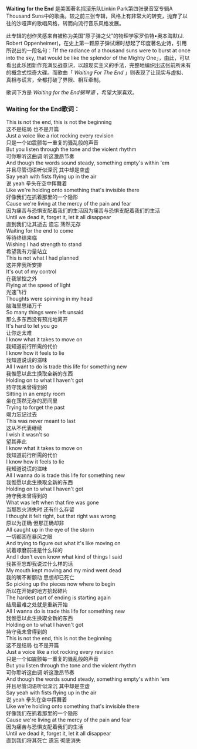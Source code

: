 

**Waiting for the End** 是美国著名摇滚乐队Linkin Park第四张录音室专辑A Thousand
Suns中的歌曲。较之前三张专辑，风格上有非常大的转变，抛弃了以往的沙哑声的歌唱风格，转而向流行音乐风格发展。

此专辑的创作灵感来自被称为美国“原子弹之父”的物理学家罗伯特•奥本海默(J. Robert
Oppenheimer)，在史上第一颗原子弹试爆时想起了印度著名史诗，引用所说出的一段名句：「If the radiance of a thousand
suns were to burst at once into the sky, that would be like the splendor of
the Mighty One」，由此，可以看出此乐团新作充满反战意识，以超现实主义的手法，完整地编织出这张前所未有的概念式惊奇大碟。而歌曲「
_Waiting For The End_ 」则表现了让现实与虚拟、真相与谎言，全都打破了界限、相互牵制。

歌词下方是 _Waiting for the End钢琴谱_ ，希望大家喜欢。

### Waiting for the End歌词：

This is not the end, this is not the beginning  
这不是结局 也不是开篇  
Just a voice like a riot rocking every revision  
只是一个如震颤每一重复的骚乱般的声音  
But you listen through the tone and the violent rhythm  
可你聆听这曲调 听这激昂节奏  
And though the words sound steady, something empty's within 'em  
并且尽管词语听似深沉 其中却是空虚  
Say yeah with fists flying up in the air  
说 yeah 拳头在空中挥舞着  
Like we're holding onto something that's invisible there  
好像我们在抓着那里的一个隐形  
Cause we're living at the mercy of the pain and fear  
因为痛苦与恐惧支配着我们的生活因为痛苦与恐惧支配着我们的生活  
Until we dead it, forget it, let it all disappear  
直到我们让其逝去 遗忘 荡然无存  
Waiting for the end to come  
等待终结来临  
Wishing I had strength to stand  
希望我有力量站立  
This is not what I had planned  
这并非我所安排  
It's out of my control  
在我掌控之外  
Flying at the speed of light  
光速飞行  
Thoughts were spinning in my head  
脑海里思绪万千  
So many things were left unsaid  
那么多东西没有预兆地离开  
It's hard to let you go  
让你走太难  
I know what it takes to move on  
我知道前行所需的代价  
I know how it feels to lie  
我知道说谎的滋味  
All I want to do is trade this life for something new  
我惟愿以此生换取全新的东西  
Holding on to what I haven't got  
持守我未曾得到的  
Sitting in an empty room  
坐在荡然无存的房间里  
Trying to forget the past  
竭力忘记过去  
This was never meant to last  
这从不代表继续  
I wish it wasn't so  
望其非此  
I know what it takes to move on  
我知道前行所需的代价  
I know how it feels to lie  
我知道说谎的滋味  
All I wanna do is trade this life for something new  
我惟愿以此生换取全新的东西  
Holding on to what I haven't got  
持守我未曾得到的  
What was left when that fire was gone  
当那烈火消失时 还有什么存留  
I thought it felt right, but that right was wrong  
原以为正确 但那正确却非  
All caught up in the eye of the storm  
一切都困在暴风之眼  
And trying to figure out what it's like moving on  
试着琢磨前进是什么样的  
And I don't even know what kind of things I said  
我甚至忘却我说过什么样的话  
My mouth kept moving and my mind went dead  
我的嘴不断颤动 思想却已死亡  
So picking up the pieces now where to begin  
所以在开始的地方拾起碎片  
The hardest part of ending is starting again  
结局最难之处就是重新开始  
All I wanna do is trade this life for something new  
我惟愿以此生换取全新的东西  
Holding on to what I haven't got  
持守我未曾得到的  
This is not the end, this is not the beginning  
这不是结局 也不是开篇  
Just a voice like a riot rocking every revision  
只是一个如震颤每一重复的骚乱般的声音  
But you listen through the tone and the violent rhythm  
可你聆听这曲调 听这激昂节奏  
And though the words sound steady, something empty's within 'em  
并且尽管词语听似深沉 其中却是空虚  
Say yeah with fists flying up in the air  
说 yeah 拳头在空中挥舞着  
Like we're holding onto something that's invisible there  
好像我们在抓着那里的一个隐形  
Cause we're living at the mercy of the pain and fear  
因为痛苦与恐惧支配着我们的生活  
Until we dead it, forget it, let it all disappear  
直到我们将其死亡 遗忘 彻底消失

